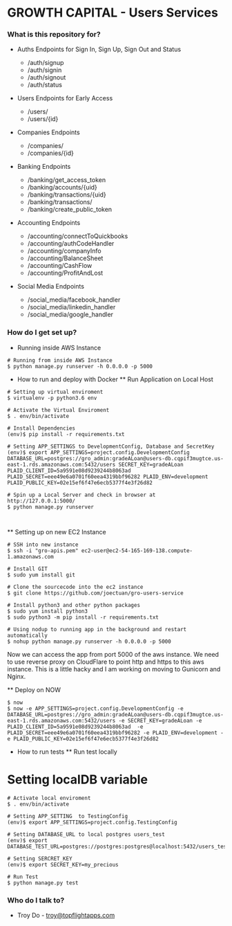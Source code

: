 # GROWTH CAPITAL - Users Services 

### What is this repository for? ###
* Auths Endpoints for Sign In, Sign Up, Sign Out and Status
    - /auth/signup
    - /auth/signin
    - /auth/signout
    - /auth/status

* Users Endpoints for Early Access
    - /users/
    - /users/{id}

* Companies Endpoints
    - /companies/
    - /companies/{id}
    
* Banking Endpoints
    - /banking/get_access_token
    - /banking/accounts/{uid}
    - /banking/transactions/{uid}
    - /banking/transactions/
    - /banking/create_public_token

* Accounting Endpoints
    - /accounting/connectToQuickbooks
    - /accounting/authCodeHandler
    - /accounting/companyInfo
    - /accounting/BalanceSheet
    - /accounting/CashFlow
    - /accounting/ProfitAndLost

* Social Media Endpoints
    - /social_media/facebook_handler
    - /social_media/linkedin_handler
    - /social_media/google_handler

### How do I get set up? ###
* Running inside AWS Instance
```
# Running from inside AWS Instance
$ python manage.py runserver -h 0.0.0.0 -p 5000
```

* How to run and deploy with Docker
** Run Application on Local Host

```
# Setting up virtual enviroment
$ virtualenv -p python3.6 env

# Activate the Virtual Enviroment
$ . env/bin/activate

# Install Dependencies
(env)$ pip install -r requirements.txt

# Setting APP_SETTINGS to DevelopmentConfig, Database and SecretKey
(env)$ export APP_SETTINGS=project.config.DevelopmentConfig DATABASE_URL=postgres://gro_admin:gradeALoan@users-db.cqpif3mugtce.us-east-1.rds.amazonaws.com:5432/users SECRET_KEY=gradeALoan PLAID_CLIENT_ID=5a9591e08d9239244b8063ad PLAID_SECRET=eee49e6a0701f60eea4319bbf96282 PLAID_ENV=development PLAID_PUBLIC_KEY=02e15ef6f47e6ecb5377f4e3f26d82

# Spin up a Local Server and check in browser at http://127.0.0.1:5000/ 
$ python manage.py runserver 



```

** Setting up on new EC2 Instance

```
# SSH into new instance
$ ssh -i "gro-apis.pem" ec2-user@ec2-54-165-169-138.compute-1.amazonaws.com

# Install GIT
$ sudo yum install git

# Clone the sourcecode into the ec2 instance
$ git clone https://github.com/joectuan/gro-users-service

# Install python3 and other python packages
$ sudo yum install python3
$ sudo python3 -m pip install -r requirements.txt

# Using nodup to running app in the background and restart automatically
$ nohup python manage.py runserver -h 0.0.0.0 -p 5000

```

Now we can access the app from port 5000 of the aws instance. We need to use reverse proxy on CloudFlare to point http and https to this aws instance. 
This is a little hacky and I am working on moving to Gunicorn and Nginx.

** Deploy on NOW

```
$ now
$ now -e APP_SETTINGS=project.config.DevelopmentConfig -e DATABASE_URL=postgres://gro_admin:gradeALoan@users-db.cqpif3mugtce.us-east-1.rds.amazonaws.com:5432/users -e SECRET_KEY=gradeALoan -e PLAID_CLIENT_ID=5a9591e08d9239244b8063ad  -e PLAID_SECRET=eee49e6a0701f60eea4319bbf96282 -e PLAID_ENV=development -e PLAID_PUBLIC_KEY=02e15ef6f47e6ecb5377f4e3f26d82
```


* How to run tests
** Run test locally
# Setting localDB variable

```
# Activate local enviroment
$ . env/bin/activate

# Setting APP_SETTING  to TestingConfig
(env)$ export APP_SETTINGS=project.config.TestingConfig

# Setting DATABASE_URL to local postgres users_test
(env)$ export DATABASE_TEST_URL=postgres://postgres:postgres@localhost:5432/users_test

# Setting SERCRET_KEY 
(env)$ export SECRET_KEY=my_precious

# Run Test
$ python manage.py test

```

### Who do I talk to? ###
* Troy Do - troy@topflightapps.com